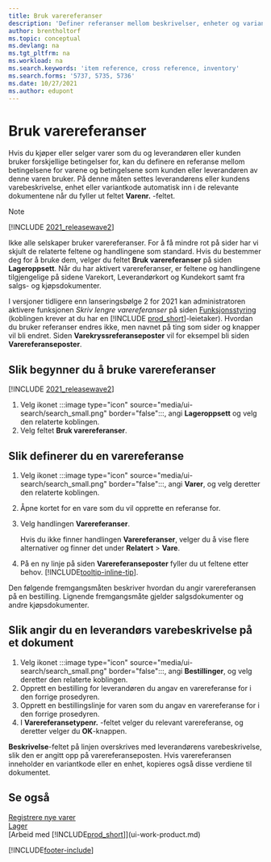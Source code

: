 ```yaml
---
title: Bruk varereferanser
description: 'Definer referanser mellom beskrivelser, enheter og varianter som du og leverandøren eller kunden bruker for en vare.'
author: brentholtorf
ms.topic: conceptual
ms.devlang: na
ms.tgt_pltfrm: na
ms.workload: na
ms.search.keywords: 'item reference, cross reference, inventory'
ms.search.forms: '5737, 5735, 5736'
ms.date: 10/27/2021
ms.author: edupont
---
```

# <a name="use-item-references"></a>Bruk varereferanser

Hvis du kjøper eller selger varer som du og leverandøren eller kunden bruker forskjellige betingelser for, kan du definere en referanse mellom betingelsene for varene og betingelsene som kunden eller leverandøren av denne varen bruker. På denne måten settes leverandørens eller kundens varebeskrivelse, enhet eller variantkode automatisk inn i de relevante dokumentene når du fyller ut feltet **Varenr.** -feltet.  

> [!NOTE]
> [!INCLUDE [2021_releasewave2](includes/2021_releasewave2.md)]
>
> Ikke alle selskaper bruker varereferanser. For å få mindre rot på sider har vi skjult de relaterte feltene og handlingene som standard. Hvis du bestemmer deg for å bruke dem, velger du feltet **Bruk varereferanser** på siden **Lageroppsett**. Når du har aktivert varereferanser, er feltene og handlingene tilgjengelige på sidene Varekort, Leverandørkort og Kundekort samt fra salgs- og kjøpsdokumenter.
>
> I versjoner tidligere enn lanseringsbølge 2 for 2021 kan administratoren aktivere funksjonen *Skriv lengre varereferanser* på siden [Funksjonsstyring](https://businesscentral.dynamics.com/?page=2610) (koblingen krever at du har en [!INCLUDE [prod_short](includes/prod_short.md)]-leietaker). Hvordan du bruker referanser endres ikke, men navnet på ting som sider og knapper vil bli endret. Siden **Varekryssreferanseposter** vil for eksempel bli siden **Varereferanseposter**.

## <a name="to-start-using-item-references"></a>Slik begynner du å bruke varereferanser

[!INCLUDE [2021_releasewave2](includes/2021_releasewave2.md)]

1. Velg ikonet :::image type="icon" source="media/ui-search/search_small.png" border="false":::, angi **Lageroppsett** og velg den relaterte koblingen.
2. Velg feltet **Bruk varereferanser**.

## <a name="to-set-up-an-item-reference"></a>Slik definerer du en varereferanse

1. Velg ikonet :::image type="icon" source="media/ui-search/search_small.png" border="false":::, angi **Varer**, og velg deretter den relaterte koblingen.
2. Åpne kortet for en vare som du vil opprette en referanse for.
3. Velg handlingen **Varereferanser**.

     Hvis du ikke finner handlingen **Varereferanser**, velger du å vise flere alternativer og finner det under **Relatert** > **Vare**.
  
4. På en ny linje på siden **Varereferanseposter** fyller du ut feltene etter behov. [!INCLUDE[tooltip-inline-tip](includes/tooltip-inline-tip_md.md)].

Den følgende fremgangsmåten beskriver hvordan du angir varereferansen på en bestilling. Lignende fremgangsmåte gjelder salgsdokumenter og andre kjøpsdokumenter.  

## <a name="to-enter-a-vendors-item-description-on-a-document"></a>Slik angir du en leverandørs varebeskrivelse på et dokument

1. Velg ikonet :::image type="icon" source="media/ui-search/search_small.png" border="false":::, angi **Bestillinger**, og velg deretter den relaterte koblingen.
2. Opprett en bestilling for leverandøren du angav en varereferanse for i den forrige prosedyren.
3. Opprett en bestillingslinje for varen som du angav en varereferanse for i den forrige prosedyren.
4. I **Varereferansetypenr.** -feltet velger du relevant varereferanse, og deretter velger du **OK**-knappen.

**Beskrivelse**-feltet på linjen overskrives med leverandørens varebeskrivelse, slik den er angitt opp på varereferanseposten. Hvis varereferansen inneholder en variantkode eller en enhet, kopieres også disse verdiene til dokumentet.  

## <a name="see-also"></a>Se også

[Registrere nye varer](inventory-how-register-new-items.md)  
[Lager](inventory-manage-inventory.md)  
[Arbeid med [!INCLUDE[prod_short](includes/prod_short.md)]](ui-work-product.md)


[!INCLUDE[footer-include](includes/footer-banner.md)]

